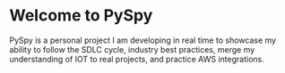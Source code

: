 # Welcome to PySpy

PySpy is a personal project I am developing in real time to showcase my ability to follow the SDLC cycle, industry best practices,
merge my understanding of IOT to real projects, and practice AWS integrations.


